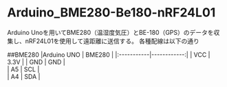 # Arduino_BME280-Be180-nRF24L01
Arduino Unoを用いてBME280（温湿度気圧）とBE-180（GPS）のデータを収集し、nRF24L01を使用して遠距離に送信する。
各種配線は以下の通り

##BME280
|Arduino UNO |  BME280     | 
|:-----------|------------:|
| VCC        | 3.3V        | 
| GND        | GND         |        
| A5         | SCL         |          
| A4         | SDA         |            
